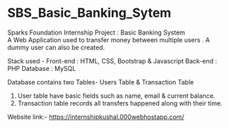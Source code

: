 # SBS_Basic_Banking_Sytem

Sparks Foundation Internship Project : Basic Banking System  
A Web Application used to transfer money between multiple users . A dummy user can also be created.  

Stack used - 
Front-end : HTML, CSS, Bootstrap & Javascript 
Back-end : PHP 
Database : MySQL   

Database contains two Tables- Users Table & Transaction Table 
1. User table have basic fields such as name, email & current balance. 
2. Transaction table records all transfers happened along with their time.  


Website link:-
https://internshipkushal.000webhostapp.com/
